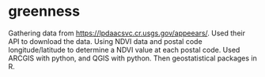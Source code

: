 # greenness
Gathering data from https://lpdaacsvc.cr.usgs.gov/appeears/. Used their API to download the data. Using NDVI data and postal code longitude/latitude to determine a NDVI value at each postal code. 
Used ARCGIS with python, and QGIS with python. Then geostatistical packages in R. 
